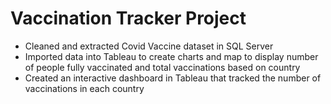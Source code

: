 # Vaccination Tracker Project

- Cleaned and extracted Covid Vaccine dataset in SQL Server
- Imported data into Tableau to create charts and map to display number of people fully vaccinated and total vaccinations based on country
- Created an interactive dashboard in Tableau that tracked the number of vaccinations in each country
